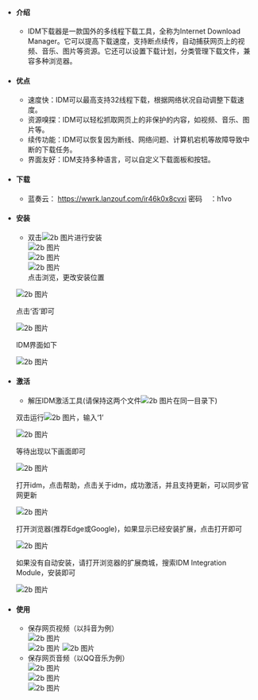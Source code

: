 * #### 介绍  
    - IDM下载器是一款国外的多线程下载工具，全称为Internet Download Manager。它可以提高下载速度，支持断点续传，自动捕获网页上的视频、音乐、图片等资源。它还可以设置下载计划，分类管理下载文件，兼容多种浏览器。

* #### 优点  

    - 速度快：IDM可以最高支持32线程下载，根据网络状况自动调整下载速度。
    - 资源嗅探：IDM可以轻松抓取网页上的非保护的内容，如视频、音乐、图片等。
    - 续传功能：IDM可以恢复因为断线、网络问题、计算机宕机等故障导致中断的下载任务。
    - 界面友好：IDM支持多种语言，可以自定义下载面板和按钮。

* #### 下载

    - 蓝奏云： <https://wwrk.lanzouf.com/ir46k0x8cvxi>
    密码&nbsp;&nbsp;&nbsp;&nbsp;：h1vo

* #### 安装

    - 双击![2b 图片](idm-img/8.png)进行安装  
    ![2b 图片](idm-img/2.png)  
    ![2b 图片](idm-img/3.png)  
    ![2b 图片](idm-img/4.png)  
    点击浏览，更改安装位置  

    ![2b 图片](idm-img/5.png)  

    点击‘否’即可  

    ![2b 图片](idm-img/6.png)  

    IDM界面如下  

    ![2b 图片](idm-img/9.png)  


* #### 激活  

    - 解压IDM激活工具(请保持这两个文件![2b 图片](idm-img/7.png)在同一目录下)  

    双击运行![2b 图片](idm-img/10.png)，输入‘1’  

    ![2b 图片](idm-img/11.png)  

    等待出现以下画面即可  

    ![2b 图片](idm-img/12.png)  

    打开idm，点击帮助，点击关于idm，成功激活，并且支持更新，可以同步官网更新  

    ![2b 图片](idm-img/13.png)  

    打开浏览器(推荐Edge或Google)，如果显示已经安装扩展，点击打开即可  

    ![2b 图片](idm-img/14.png)  

    如果没有自动安装，请打开浏览器的扩展商城，搜索IDM Integration Module，安装即可  
    
    ![2b 图片](idm-img/15.png)  

* #### 使用  
    - 保存网页视频（以抖音为例）  
    ![2b 图片](idm-img/16.png)  
    ![2b 图片](idm-img/17.png)
    ![2b 图片](idm-img/18.png)  
    - 保存网页音频（以QQ音乐为例）  
    ![2b 图片](idm-img/19.png)  
    ![2b 图片](idm-img/20.png)  
    ![2b 图片](idm-img/21.png)
